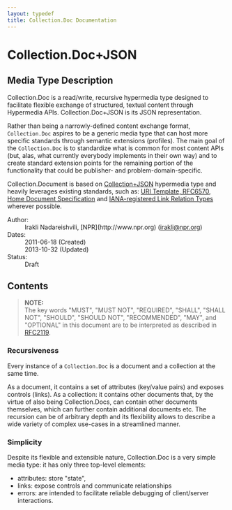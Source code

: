 ```yaml
---
layout: typedef
title: Collection.Doc Documentation
---
```


# Collection.Doc+JSON 

## Media Type Description

Collection.Doc is a read/write, recursive hypermedia type designed to facilitate flexible exchange of structured, textual content through Hypermedia APIs. Collection.Doc+JSON is its JSON representation.

Rather than being a narrowly-defined content exchange format, `Collection.Doc` aspires to be a generic media type that can host more specific standards through semantic extensions (profiles). The main goal of the `Collection.Doc` is to standardize what is common for most content APIs (but, alas, what currently everybody implements in their own way) and to create standard extension points for the remaining portion of the functionality that could be publisher- and problem-domain-specific.

Collection.Document is based on [Collection+JSON](http://amundsen.com/media-types/collection/format/) hypermedia type and heavily leverages existing standards, such as: [URI Template, RFC6570](http://tools.ietf.org/html/rfc6570), [Home Document Specification](http://tools.ietf.org/html/draft-nottingham-json-home-03) and [IANA-registered Link Relation Types](http://www.iana.org/assignments/link-relations/link-relations.xhtml) wherever possible. 

<dl>
  <dt>Author:</dt>
  <dd>Irakli Nadareishvili, [NPR](http://www.npr.org) (<a href="mailto:irakli@npr.org">irakli@npr.org</a>)</dd>
  <dt>Dates:</dt>
  <dd>
    2011-06-18 (Created)<br>
    2013-10-32 (Updated)
  </dd>
  <dt>Status:</dt>
  <dd><span class="reg-draft">Draft</span></dd>
</dl>

## Contents

<div id="toc"></div>

<blockquote><b>NOTE:</b><br>
  The key words "MUST", "MUST NOT", "REQUIRED", "SHALL", "SHALL
  NOT", "SHOULD", "SHOULD NOT", "RECOMMENDED",  "MAY", and
  "OPTIONAL" in this document are to be interpreted as described in
  <a href="http://tools.ietf.org/html/rfc2119" title="Key words for use in RFCs to Indicate Requirement Levels">RFC2119</a>.
</blockquote>
      
  
### Recursiveness

Every instance of a `Collection.Doc` is a document and a collection at the same time. 

As a document, it contains a set of attributes (key/value pairs) and exposes controls (links). As a collection: it contains other documents that, by the virtue of also being Collection.Docs, can contain other documents themselves, which can further contain additional documents etc. The recursion can be of arbitrary depth and its flexibility allows to describe a wide variety of complex use-cases in a streamlined manner.

### Simplicity

Despite its flexible and extensible nature, Collection.Doc is a very simple media type: it has only three top-level elements: 

- attributes: store "state",
- links: expose controls and communicate relationships 
- errors: are intended to facilitate reliable debugging of client/server interactions.





